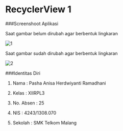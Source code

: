 # RecyclerView 1

###Screenshoot Aplikasi

Saat gambar belum dirubah agar berbentuk lingkaran

![1](https://cloud.githubusercontent.com/assets/15698959/19952880/0f3df4ee-a19b-11e6-8a94-102ca03799e1.JPG)

Saat gambar sudah dirubah agar berbentuk lingkaran

![2](https://cloud.githubusercontent.com/assets/15698959/19952884/1357c69a-a19b-11e6-91a8-435ab27b6423.JPG)

###Identitas Diri

1. Nama : Pasha Anisa Herdwiyanti Ramadhani

2. Kelas : XIIRPL3

3. No. Absen : 25

4. NIS : 4243/1308.070

5. Sekolah : SMK Telkom Malang
